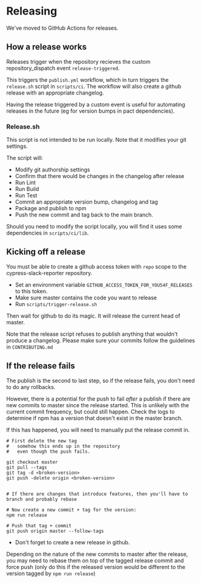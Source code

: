 # Releasing

We've moved to GitHub Actions for releases.

## How a release works

Releases trigger when the repository recieves the custom repository_dispatch event
`release-triggered`.

This triggers the `publish.yml` workflow, which in turn
triggers the `release.sh` script in `scripts/ci`.
The workflow will also create a github release with an appropriate changelog.

Having the release triggered by a custom event is useful for automating
releases in the future (eg for version bumps in pact dependencies).

### Release.sh

This script is not intended to be run locally. Note that it modifies your git
settings.

The script will:

- Modify git authorship settings
- Confirm that there would be changes in the changelog after release
- Run Lint
- Run Build
- Run Test
- Commit an appropriate version bump, changelog and tag
- Package and publish to npm
- Push the new commit and tag back to the main branch.

Should you need to modify the script locally, you will find it uses some
dependencies in `scripts/ci/lib`.

## Kicking off a release

You must be able to create a github access token with `repo` scope to the
cypress-slack-reporter repository.

- Set an environment variable `GITHUB_ACCESS_TOKEN_FOR_YOU54F_RELEASES` to this token.
- Make sure master contains the code you want to release
- Run `scripts/trigger-release.sh`

Then wait for github to do its magic. It will release the current head of master.

Note that the release script refuses to publish anything that wouldn't
produce a changelog. Please make sure your commits follow the guidelines in
`CONTRIBUTING.md`

## If the release fails

The publish is the second to last step, so if the release fails, you don't
need to do any rollbacks.

However, there is a potential for the push to fail _after_ a publish if there
are new commits to master since the release started. This is unlikely with
the current commit frequency, but could still happen. Check the logs to
determine if npm has a version that doesn't exist in the master branch.

If this has happened, you will need to manually put the release commit in.

```
# First delete the new tag
#   somehow this ends up in the repository
#   even though the push fails.

git checkout master
git pull --tags
git tag -d <broken-version>
git push -delete origin <broken-version>


# If there are changes that introduce features, then you'll have to branch and probably rebase

# Now create a new commit + tag for the version:
npm run release

# Push that tag + commit
git push origin master --follow-tags

```

- Don't forget to create a new release in github.

Depending on the nature of the new commits to master after the release, you
may need to rebase them on top of the tagged release commit and force push (only do this
if the released version would be different to the version tagged by `npm run release`)